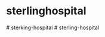 # sterlinghospital
#   s t e r k i n g - h o s p i t a l  
 #   s t e r l i n g - h o s p i t a l  
 